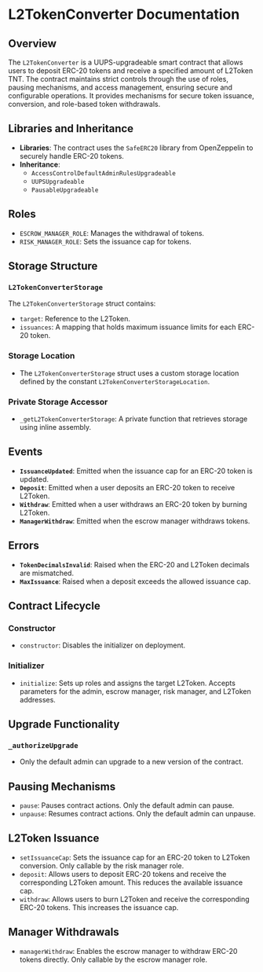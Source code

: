 # L2TokenConverter Documentation

## Overview
The `L2TokenConverter` is a UUPS-upgradeable smart contract that allows users to deposit ERC-20 tokens and receive a specified amount of L2Token TNT. The contract maintains strict controls through the use of roles, pausing mechanisms, and access management, ensuring secure and configurable operations. It provides mechanisms for secure token issuance, conversion, and role-based token withdrawals.

## Libraries and Inheritance
- **Libraries**: The contract uses the `SafeERC20` library from OpenZeppelin to securely handle ERC-20 tokens.
- **Inheritance**:
  - `AccessControlDefaultAdminRulesUpgradeable`
  - `UUPSUpgradeable`
  - `PausableUpgradeable`

## Roles
- `ESCROW_MANAGER_ROLE`: Manages the withdrawal of tokens.
- `RISK_MANAGER_ROLE`: Sets the issuance cap for tokens.

## Storage Structure
### `L2TokenConverterStorage`
The `L2TokenConverterStorage` struct contains:
- `target`: Reference to the L2Token.
- `issuances`: A mapping that holds maximum issuance limits for each ERC-20 token.

### Storage Location
- The `L2TokenConverterStorage` struct uses a custom storage location defined by the constant `L2TokenConverterStorageLocation`.

### Private Storage Accessor
- `_getL2TokenConverterStorage`: A private function that retrieves storage using inline assembly.

## Events
- **`IssuanceUpdated`**: Emitted when the issuance cap for an ERC-20 token is updated.
- **`Deposit`**: Emitted when a user deposits an ERC-20 token to receive L2Token.
- **`Withdraw`**: Emitted when a user withdraws an ERC-20 token by burning L2Token.
- **`ManagerWithdraw`**: Emitted when the escrow manager withdraws tokens.

## Errors
- **`TokenDecimalsInvalid`**: Raised when the ERC-20 and L2Token decimals are mismatched.
- **`MaxIssuance`**: Raised when a deposit exceeds the allowed issuance cap.

## Contract Lifecycle
### Constructor
- `constructor`: Disables the initializer on deployment.

### Initializer
- `initialize`: Sets up roles and assigns the target L2Token. Accepts parameters for the admin, escrow manager, risk manager, and L2Token addresses.

## Upgrade Functionality
### `_authorizeUpgrade`
- Only the default admin can upgrade to a new version of the contract.

## Pausing Mechanisms
- `pause`: Pauses contract actions. Only the default admin can pause.
- `unpause`: Resumes contract actions. Only the default admin can unpause.

## L2Token Issuance
- `setIssuanceCap`: Sets the issuance cap for an ERC-20 token to L2Token conversion. Only callable by the risk manager role.
- `deposit`: Allows users to deposit ERC-20 tokens and receive the corresponding L2Token amount. This reduces the available issuance cap.
- `withdraw`: Allows users to burn L2Token and receive the corresponding ERC-20 tokens. This increases the issuance cap.

## Manager Withdrawals
- `managerWithdraw`: Enables the escrow manager to withdraw ERC-20 tokens directly. Only callable by the escrow manager role.

